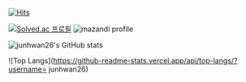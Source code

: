 [![Hits](https://hits.seeyoufarm.com/api/count/incr/badge.svg?url=https%3A%2F%2Fgithub.com%2Fjunhwan26%2Fjunhwan26&count_bg=%239ED0D3&title_bg=%23B2FFA7&icon=deno.svg&icon_color=%23BE3B3B&title=hits&edge_flat=true)](https://hits.seeyoufarm.com)



[![Solved.ac
프로필](http://mazassumnida.wtf/api/generate_badge?boj=junhwan26)](https://solved.ac/junwhan26) ![mazandi profile](http://mazandi.herokuapp.com/api?handle=junhwan26&theme=dark)

![junhwan26's GitHub stats](https://github-readme-stats.vercel.app/api?username=junhwan26&show_icons=true)

![Top Langs](https://github-readme-stats.vercel.app/api/top-langs/?username= junhwan26)
